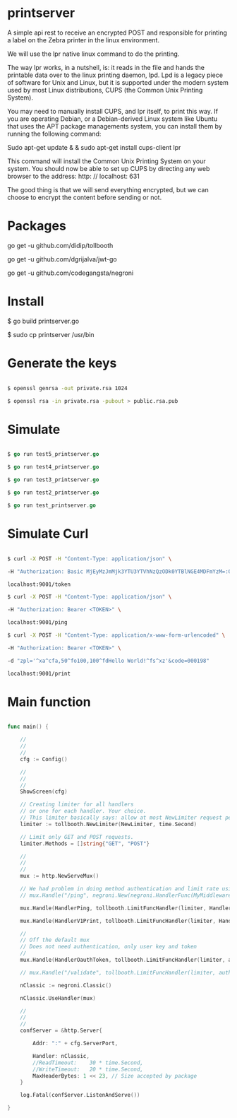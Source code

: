 # printserver

A simple api rest to receive an encrypted POST and responsible for printing a label on the Zebra printer in the linux environment.

We will use the lpr native linux command to do the printing.

The way lpr works, in a nutshell, is: it reads in the file and hands the printable data over to the linux printing daemon, lpd. Lpd is a legacy piece of software for Unix and Linux, but it is supported under the modern system used by most Linux distributions, CUPS (the Common Unix Printing System).

You may need to manually install CUPS, and lpr itself, to print this way. If you are operating Debian, or a Debian-derived Linux system like Ubuntu that uses the APT package managements system, you can install them by running the following command:

Sudo apt-get update & & sudo apt-get install cups-client lpr

This command will install the Common Unix Printing System on your system. You should now be able to set up CUPS by directing any web browser to the address: http: // localhost: 631

The good thing is that we will send everything encrypted, but we can choose to encrypt the content before sending or not.


# Packages

go get -u github.com/didip/tollbooth

go get -u github.com/dgrijalva/jwt-go

go get -u github.com/codegangsta/negroni


# Install

$ go build printserver.go

$ sudo cp printserver /usr/bin

# Generate the keys

```sh

$ openssl genrsa -out private.rsa 1024

$ openssl rsa -in private.rsa -pubout > public.rsa.pub

```
# Simulate 

```go

$ go run test5_printserver.go

$ go run test4_printserver.go

$ go run test3_printserver.go

$ go run test2_printserver.go

$ go run test_printserver.go


```

# Simulate Curl

```sh

$ curl -X POST -H "Content-Type: application/json" \

-H "Authorization: Basic MjEyMzJmMjk3YTU3YTVhNzQzODk0YTBlNGE4MDFmYzM=:OTcyZGFkZGNhY2YyZmVhMjUzZmRhODY5NTY0ODUxMTU=" \

localhost:9001/token

$ curl -X POST -H "Content-Type: application/json" \

-H "Authorization: Bearer <TOKEN>" \

localhost:9001/ping

$ curl -X POST -H "Content-Type: application/x-www-form-urlencoded" \

-H "Authorization: Bearer <TOKEN>" \

-d "zpl='^xa^cfa,50^fo100,100^fdHello World!^fs^xz'&code=000198"

localhost:9001/print

```

# Main function

```go

func main() {

	//
	//
	//
	cfg := Config()

	//
	//
	//
	ShowScreen(cfg)

	// Creating limiter for all handlers
	// or one for each handler. Your choice.
	// This limiter basically says: allow at most NewLimiter request per 1 second.
	limiter := tollbooth.NewLimiter(NewLimiter, time.Second)

	// Limit only GET and POST requests.
	limiter.Methods = []string{"GET", "POST"}

	//
	//
	//
	mux := http.NewServeMux()

	// We had problem in doing method authentication and limit rate using negroni
	// mux.Handle("/ping", negroni.New(negroni.HandlerFunc(MyMiddlewareAuth0), negroni.HandlerFunc(MyMiddlewarePing)))

	mux.Handle(HandlerPing, tollbooth.LimitFuncHandler(limiter, HandlerFuncAuth(auth0.HandlerValidate, Ping)))

	mux.Handle(HandlerV1Print, tollbooth.LimitFuncHandler(limiter, HandlerAuth(Print)))

	//
	// Off the default mux
	// Does not need authentication, only user key and token
	//
	mux.Handle(HandlerOauthToken, tollbooth.LimitFuncHandler(limiter, auth0.LoginBasic))

	// mux.Handle("/validate", tollbooth.LimitFuncHandler(limiter, auth0.ValidateToken))

	nClassic := negroni.Classic()

	nClassic.UseHandler(mux)

	//
	//
	//
	confServer = &http.Server{

		Addr: ":" + cfg.ServerPort,

		Handler: nClassic,
		//ReadTimeout:    30 * time.Second,
		//WriteTimeout:   20 * time.Second,
		MaxHeaderBytes: 1 << 23, // Size accepted by package
	}

	log.Fatal(confServer.ListenAndServe())

}

```